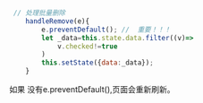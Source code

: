 ```javascript
 // 处理批量删除
    handleRemove(e){
        e.preventDefault(); //  重要！！！
        let _data=this.state.data.filter((v)=> 
            v.checked!=true
        )
        this.setState({data:_data});
    }
```

如果 没有e.preventDefault(),页面会重新刷新。